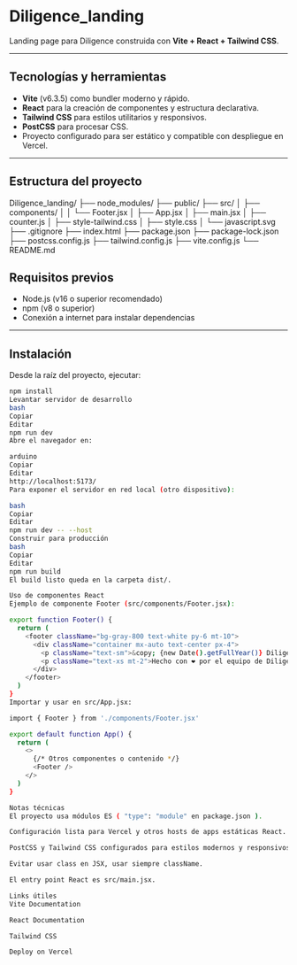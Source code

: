 # Diligence_landing

Landing page para Diligence construida con **Vite + React + Tailwind CSS**.

---

## Tecnologías y herramientas

- **Vite** (v6.3.5) como bundler moderno y rápido.
- **React** para la creación de componentes y estructura declarativa.
- **Tailwind CSS** para estilos utilitarios y responsivos.
- **PostCSS** para procesar CSS.
- Proyecto configurado para ser estático y compatible con despliegue en Vercel.

---

## Estructura del proyecto

Diligence_landing/
├── node_modules/
├── public/
├── src/
│ ├── components/
│ │ └── Footer.jsx
│ ├── App.jsx
│ ├── main.jsx
│ ├── counter.js
│ ├── style-tailwind.css
│ ├── style.css
│ └── javascript.svg
├── .gitignore
├── index.html
├── package.json
├── package-lock.json
├── postcss.config.js
├── tailwind.config.js
├── vite.config.js
└── README.md

## Requisitos previos

- Node.js (v16 o superior recomendado)
- npm (v8 o superior)
- Conexión a internet para instalar dependencias

---

## Instalación

Desde la raíz del proyecto, ejecutar:

```bash
npm install
Levantar servidor de desarrollo
bash
Copiar
Editar
npm run dev
Abre el navegador en:

arduino
Copiar
Editar
http://localhost:5173/
Para exponer el servidor en red local (otro dispositivo):

bash
Copiar
Editar
npm run dev -- --host
Construir para producción
bash
Copiar
Editar
npm run build
El build listo queda en la carpeta dist/.

Uso de componentes React
Ejemplo de componente Footer (src/components/Footer.jsx):

export function Footer() {
  return (
    <footer className="bg-gray-800 text-white py-6 mt-10">
      <div className="container mx-auto text-center px-4">
        <p className="text-sm">&copy; {new Date().getFullYear()} Diligence. Todos los derechos reservados.</p>
        <p className="text-xs mt-2">Hecho con ❤️ por el equipo de Diligence</p>
      </div>
    </footer>
  )
}
Importar y usar en src/App.jsx:

import { Footer } from './components/Footer.jsx'

export default function App() {
  return (
    <>
      {/* Otros componentes o contenido */}
      <Footer />
    </>
  )
}

Notas técnicas
El proyecto usa módulos ES ( "type": "module" en package.json ).

Configuración lista para Vercel y otros hosts de apps estáticas React.

PostCSS y Tailwind CSS configurados para estilos modernos y responsivos.

Evitar usar class en JSX, usar siempre className.

El entry point React es src/main.jsx.

Links útiles
Vite Documentation

React Documentation

Tailwind CSS

Deploy on Vercel